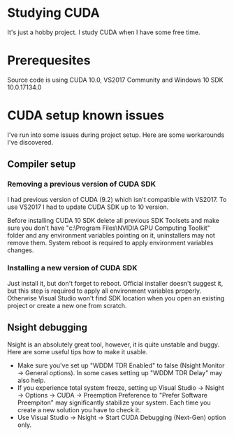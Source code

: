 # Studying CUDA
It's just a hobby project. I study CUDA when I have some free time.

# Prerequesites
Source code is using CUDA 10.0, VS2017 Community and Windows 10 SDK 10.0.17134.0

# CUDA setup known issues
I've run into some issues during project setup. Here are some workarounds I've discovered.

## Compiler setup
### Removing a previous version of CUDA SDK
I had previous version of CUDA (9.2) which isn't compatible with VS2017. To use VS2017 I had to update CUDA SDK up to 10 version.

Before installing CUDA 10 SDK delete all previous SDK Toolsets and make sure you don't have "c:\Program Files\NVIDIA GPU Computing Toolkit" folder and any environment variables pointing on it, uninstallers may not remove them. System reboot is required to apply environment variables changes.

### Installing a new version of CUDA SDK
Just install it, but don't forget to reboot. Official installer doesn't suggest it, but this step is required to apply all environment variables properly. Otherwise Visual Studio won't find SDK location when you open an existing project or create a new one from scratch.

## Nsight debugging
Nsight is an absolutely great tool, however, it is quite unstable and buggy. Here are some useful tips how to make it usable.

- Make sure you've set up "WDDM TDR Enabled" to false (Nsight Monitor -> General options). In some cases setting up "WDDM TDR Delay" may also help.
- If you experience total system freeze, setting up Visual Studio -> Nsight -> Options -> CUDA -> Preemption Preference to "Prefer Software Preempiton" may significantly stabilize your system. Each time you create a new solution you have to check it.
- Use Visual Studio -> Nsight -> Start CUDA Debugging (Next-Gen) option only.

